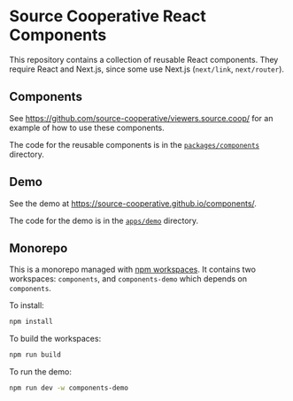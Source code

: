 # Source Cooperative React Components

This repository contains a collection of reusable React components. They require React and Next.js, since some use Next.js (`next/link`, `next/router`).

## Components

See https://github.com/source-cooperative/viewers.source.coop/ for an example of how to use these components.

The code for the reusable components is in the [`packages/components`](./packages/components) directory.

## Demo

See the demo at https://source-cooperative.github.io/components/.

The code for the demo is in the [`apps/demo`](./apps/components) directory.

## Monorepo

This is a monorepo managed with [npm workspaces](https://docs.npmjs.com/cli/v10/using-npm/workspaces). It contains two workspaces: `components`, and `components-demo` which depends on `components`.

To install:

```sh
npm install
```

To build the workspaces:

```sh
npm run build
```

To run the demo:

```sh
npm run dev -w components-demo
```
